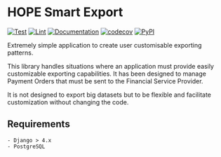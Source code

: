# HOPE Smart Export


[![Test](https://github.com/unicef/hope-smart-export/actions/workflows/test.yml/badge.svg)](https://github.com/unicef/hope-smart-export/actions/workflows/test.yml)
[![Lint](https://github.com/unicef/hope-smart-export/actions/workflows/lint.yml/badge.svg)](https://github.com/unicef/hope-smart-export/actions/workflows/lint.yml)
[![Documentation](https://github.com/unicef/hope-smart-export/actions/workflows/docs.yml/badge.svg)](https://unicef.github.io/hope-smart-export/)
[![codecov](https://codecov.io/github/unicef/hope-smart-export/graph/badge.svg?token=L7HA5PJ45B)](https://codecov.io/github/unicef/hope-smart-export)
[![PyPI](https://img.shields.io/pypi/v/hope-smart-export)](https://pypi.org/project/hope-smart-export/)

Extremely simple application to create user customisable exporting patterns.

This library handles situations where an application must provide easily customizable exporting capabilities.
It has been designed to manage Payment Orders that must be sent to the Financial Service Provider.


It is not designed to export big datasets but to be flexible and facilitate customization without changing the code.

## Requirements

    - Django > 4.x
    - PostgreSQL
